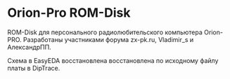 # Orion-Pro ROM-Disk
ROM-Disk для персонального радиолюбительского компьютера Orion-PRO.
Разработаны участниками форума zx-pk.ru, Vladimir_s и АлександрПП.

Схема в EasyEDA восстановлена восстановлена по исходному файлу платы в DipTrace.  

